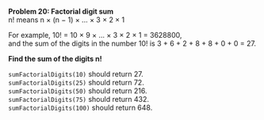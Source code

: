 **Problem 20: Factorial digit sum**   
n! means n × (n − 1) × ... × 3 × 2 × 1  

For example, 10! = 10 × 9 × ... × 3 × 2 × 1 = 3628800,  
and the sum of the digits in the number 10! is 3 + 6 + 2 + 8 + 8 + 0 + 0 = 27.  

**Find the sum of the digits n!**  

`sumFactorialDigits(10)` should return 27.  
`sumFactorialDigits(25)` should return 72.  
`sumFactorialDigits(50)` should return 216.  
`sumFactorialDigits(75)` should return 432.  
`sumFactorialDigits(100)` should return 648.  


